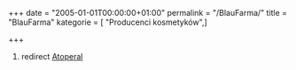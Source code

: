 +++
date = "2005-01-01T00:00:00+01:00"
permalink = "/BlauFarma/"
title = "BlauFarma"
kategorie = [ "Producenci kosmetyków",]

+++

1.  redirect [Atoperal](/atopedia/Atoperal "wikilink")
